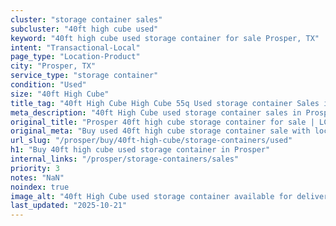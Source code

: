```yaml
---
cluster: "storage container sales"
subcluster: "40ft high cube used"
keyword: "40ft high cube used storage container for sale Prosper, TX"
intent: "Transactional-Local"
page_type: "Location-Product"
city: "Prosper, TX"
service_type: "storage container"
condition: "Used"
size: "40ft High Cube"
title_tag: "40ft High Cube High Cube 55q Used storage container Sales in Prosper | LC Container"
meta_description: "40ft High Cube used storage container sales in Prosper. High cube containers with extra height. Fast delivery, competitive pricing. Serving storage containers area. Quote ID: TLO. Call (214) 524-4168 for your free quote today."
original_title: "Prosper 40ft high cube storage container for sale | LC"
original_meta: "Buy used 40ft high cube storage container sale with local delivery in Prosper, TX. LC Container — local Since 2003. Request a fast quote today."
url_slug: "/prosper/buy/40ft-high-cube/storage-containers/used"
h1: "Buy 40ft high cube used storage container in Prosper"
internal_links: "/prosper/storage-containers/sales"
priority: 3
notes: "NaN"
noindex: true
image_alt: "40ft High Cube used storage container available for delivery in Prosper"
last_updated: "2025-10-21"
---
```


<!-- TODO: Add unique city/inventory copy, images, and internal links here. -->
